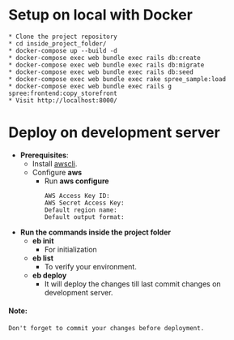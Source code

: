 # Setup on local with Docker
    * Clone the project repository
    * cd inside_project_folder/
    * docker-compose up --build -d
    * docker-compose exec web bundle exec rails db:create
    * docker-compose exec web bundle exec rails db:migrate
    * docker-compose exec web bundle exec rails db:seed
    * docker-compose exec web bundle exec rake spree_sample:load 
    * docker-compose exec web bundle exec rails g spree:frontend:copy_storefront
    * Visit http://localhost:8000/


# Deploy on development server
* **Prerequisites**:
    * Install [awscli](https://docs.aws.amazon.com/cli/latest/userguide/install-cliv2-linux.html).
    * Configure **aws**
        * Run **aws configure**
            ```
          AWS Access Key ID: 
          AWS Secret Access Key: 
          Default region name: 
          Default output format:
* **Run the commands inside the project folder**
    * **eb init**
        * For initialization
    * **eb list**
        * To verify your environment.
    * **eb deploy**
        * It will deploy the changes till last commit changes on development server.
        
#### Note:
    Don't forget to commit your changes before deployment.
